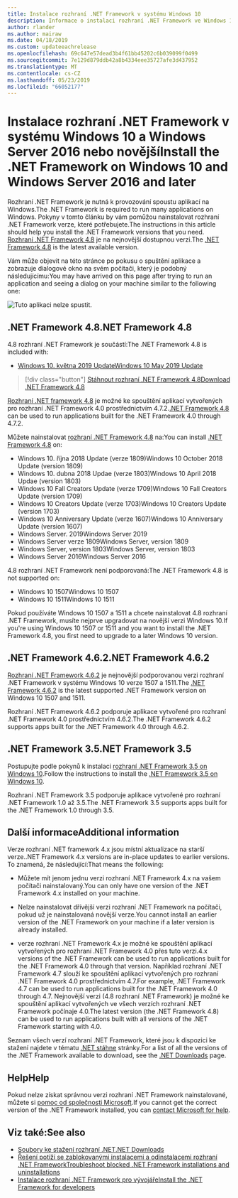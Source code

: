 ```yaml
---
title: Instalace rozhraní .NET Framework v systému Windows 10
description: Informace o instalaci rozhraní .NET Framework ve Windows 10 nebo Windows Server 2016.
author: rlander
ms.author: mairaw
ms.date: 04/18/2019
ms.custom: updateeachrelease
ms.openlocfilehash: 69c647e57dead3b4f61bb45202c6b039099f0499
ms.sourcegitcommit: 7e129d879ddb42a8b4334eee35727afe3d437952
ms.translationtype: MT
ms.contentlocale: cs-CZ
ms.lasthandoff: 05/23/2019
ms.locfileid: "66052177"
---
```

# <a name="install-the-net-framework-on-windows-10-and-windows-server-2016-and-later"></a><span data-ttu-id="764eb-103">Instalace rozhraní .NET Framework v systému Windows 10 a Windows Server 2016 nebo novější</span><span class="sxs-lookup"><span data-stu-id="764eb-103">Install the .NET Framework on Windows 10 and Windows Server 2016 and later</span></span>

<span data-ttu-id="764eb-104">Rozhraní .NET Framework je nutná k provozování spoustu aplikací na Windows.</span><span class="sxs-lookup"><span data-stu-id="764eb-104">The .NET Framework is required to run many applications on Windows.</span></span> <span data-ttu-id="764eb-105">Pokyny v tomto článku by vám pomůžou nainstalovat rozhraní .NET Framework verze, které potřebujete.</span><span class="sxs-lookup"><span data-stu-id="764eb-105">The instructions in this article should help you install the .NET Framework versions that you need.</span></span> <span data-ttu-id="764eb-106">[Rozhraní .NET Framework 4.8](https://github.com/Microsoft/dotnet/tree/master/releases/net48) je na nejnovější dostupnou verzi.</span><span class="sxs-lookup"><span data-stu-id="764eb-106">The [.NET Framework 4.8](https://github.com/Microsoft/dotnet/tree/master/releases/net48) is the latest available version.</span></span>

<span data-ttu-id="764eb-107">Vám může objevit na této stránce po pokusu o spuštění aplikace a zobrazuje dialogové okno na svém počítači, který je podobný následujícímu:</span><span class="sxs-lookup"><span data-stu-id="764eb-107">You may have arrived on this page after trying to run an application and seeing a dialog on your machine similar to the following one:</span></span>

![Tuto aplikaci nelze spustit.](./media/this-application-could-not-be-started.png)

## <a name="net-framework-48"></a><span data-ttu-id="764eb-109">.NET Framework 4.8</span><span class="sxs-lookup"><span data-stu-id="764eb-109">.NET Framework 4.8</span></span>

<span data-ttu-id="764eb-110">4.8 rozhraní .NET Framework je součástí:</span><span class="sxs-lookup"><span data-stu-id="764eb-110">The .NET Framework 4.8 is included with:</span></span>

* [<span data-ttu-id="764eb-111">Windows 10. května 2019 Update</span><span class="sxs-lookup"><span data-stu-id="764eb-111">Windows 10 May 2019 Update</span></span>](https://support.microsoft.com/help/4028685/windows-10-get-the-update)

> [!div class="button"]
> [<span data-ttu-id="764eb-112">Stáhnout rozhraní .NET Framework 4.8</span><span class="sxs-lookup"><span data-stu-id="764eb-112">Download .NET Framework 4.8</span></span>](https://dotnet.microsoft.com/download/dotnet-framework/net48)

<span data-ttu-id="764eb-113">[Rozhraní .NET framework 4.8](https://dotnet.microsoft.com/download/dotnet-framework/net48) je možné ke spouštění aplikací vytvořených pro rozhraní .NET Framework 4.0 prostřednictvím 4.7.2.</span><span class="sxs-lookup"><span data-stu-id="764eb-113">[.NET Framework 4.8](https://dotnet.microsoft.com/download/dotnet-framework/net48) can be used to run applications built for the .NET Framework 4.0 through 4.7.2.</span></span>

<span data-ttu-id="764eb-114">Můžete nainstalovat [rozhraní .NET Framework 4.8](https://dotnet.microsoft.com/download/dotnet-framework/net48) na:</span><span class="sxs-lookup"><span data-stu-id="764eb-114">You can install [.NET Framework 4.8](https://dotnet.microsoft.com/download/dotnet-framework/net48) on:</span></span>

* <span data-ttu-id="764eb-115">Windows 10. října 2018 Update (verze 1809)</span><span class="sxs-lookup"><span data-stu-id="764eb-115">Windows 10 October 2018 Update (version 1809)</span></span>
* <span data-ttu-id="764eb-116">Windows 10. dubna 2018 Updae (verze 1803)</span><span class="sxs-lookup"><span data-stu-id="764eb-116">Windows 10 April 2018 Updae (version 1803)</span></span>
* <span data-ttu-id="764eb-117">Windows 10 Fall Creators Update (verze 1709)</span><span class="sxs-lookup"><span data-stu-id="764eb-117">Windows 10 Fall Creators Update (version 1709)</span></span>
* <span data-ttu-id="764eb-118">Windows 10 Creators Update (verze 1703)</span><span class="sxs-lookup"><span data-stu-id="764eb-118">Windows 10 Creators Update (version 1703)</span></span>
* <span data-ttu-id="764eb-119">Windows 10 Anniversary Update (verze 1607)</span><span class="sxs-lookup"><span data-stu-id="764eb-119">Windows 10 Anniversary Update (version 1607)</span></span>
* <span data-ttu-id="764eb-120">Windows Server. 2019</span><span class="sxs-lookup"><span data-stu-id="764eb-120">Windows Server 2019</span></span>
* <span data-ttu-id="764eb-121">Windows Server verze 1809</span><span class="sxs-lookup"><span data-stu-id="764eb-121">Windows Server, version 1809</span></span>
* <span data-ttu-id="764eb-122">Windows Server, version 1803</span><span class="sxs-lookup"><span data-stu-id="764eb-122">Windows Server, version 1803</span></span>
* <span data-ttu-id="764eb-123">Windows Server 2016</span><span class="sxs-lookup"><span data-stu-id="764eb-123">Windows Server 2016</span></span>

<span data-ttu-id="764eb-124">4.8 rozhraní .NET Framework není podporovaná:</span><span class="sxs-lookup"><span data-stu-id="764eb-124">The .NET Framework 4.8 is not supported on:</span></span>

* <span data-ttu-id="764eb-125">Windows 10 1507</span><span class="sxs-lookup"><span data-stu-id="764eb-125">Windows 10 1507</span></span>
* <span data-ttu-id="764eb-126">Windows 10 1511</span><span class="sxs-lookup"><span data-stu-id="764eb-126">Windows 10 1511</span></span>

<span data-ttu-id="764eb-127">Pokud používáte Windows 10 1507 a 1511 a chcete nainstalovat 4.8 rozhraní .NET Framework, musíte nejprve upgradovat na novější verzi Windows 10.</span><span class="sxs-lookup"><span data-stu-id="764eb-127">If you're using Windows 10 1507 or 1511 and you want to install the .NET Framework 4.8, you first need to upgrade to a later Windows 10 version.</span></span>

## <a name="net-framework-462"></a><span data-ttu-id="764eb-128">.NET Framework 4.6.2</span><span class="sxs-lookup"><span data-stu-id="764eb-128">.NET Framework 4.6.2</span></span>

<span data-ttu-id="764eb-129">[Rozhraní .NET Framework 4.6.2](https://www.microsoft.com/download/details.aspx?id=53345) je nejnovější podporovanou verzi rozhraní .NET Framework v systému Windows 10 verze 1507 a 1511.</span><span class="sxs-lookup"><span data-stu-id="764eb-129">The [.NET Framework 4.6.2](https://www.microsoft.com/download/details.aspx?id=53345) is the latest supported .NET Framework version on Windows 10 1507 and 1511.</span></span>

<span data-ttu-id="764eb-130">Rozhraní .NET Framework 4.6.2 podporuje aplikace vytvořené pro rozhraní .NET Framework 4.0 prostřednictvím 4.6.2.</span><span class="sxs-lookup"><span data-stu-id="764eb-130">The .NET Framework 4.6.2 supports apps built for the .NET Framework 4.0 through 4.6.2.</span></span>

## <a name="net-framework-35"></a><span data-ttu-id="764eb-131">.NET Framework 3.5</span><span class="sxs-lookup"><span data-stu-id="764eb-131">.NET Framework 3.5</span></span>

<span data-ttu-id="764eb-132">Postupujte podle pokynů k instalaci [rozhraní .NET Framework 3.5 on Windows 10](dotnet-35-windows-10.md).</span><span class="sxs-lookup"><span data-stu-id="764eb-132">Follow the instructions to install the [.NET Framework 3.5 on Windows 10](dotnet-35-windows-10.md).</span></span>

<span data-ttu-id="764eb-133">Rozhraní .NET Framework 3.5 podporuje aplikace vytvořené pro rozhraní .NET Framework 1.0 až 3.5.</span><span class="sxs-lookup"><span data-stu-id="764eb-133">The .NET Framework 3.5 supports apps built for the .NET Framework 1.0 through 3.5.</span></span>

## <a name="additional-information"></a><span data-ttu-id="764eb-134">Další informace</span><span class="sxs-lookup"><span data-stu-id="764eb-134">Additional information</span></span>

<span data-ttu-id="764eb-135">Verze rozhraní .NET framework 4.x jsou místní aktualizace na starší verze.</span><span class="sxs-lookup"><span data-stu-id="764eb-135">.NET Framework 4.x versions are in-place updates to earlier versions.</span></span> <span data-ttu-id="764eb-136">To znamená, že následující:</span><span class="sxs-lookup"><span data-stu-id="764eb-136">That means the following:</span></span>

- <span data-ttu-id="764eb-137">Můžete mít jenom jednu verzi rozhraní .NET Framework 4.x na vašem počítači nainstalovaný.</span><span class="sxs-lookup"><span data-stu-id="764eb-137">You can only have one version of the .NET Framework 4.x installed on your machine.</span></span>

- <span data-ttu-id="764eb-138">Nelze nainstalovat dřívější verzi rozhraní .NET Framework na počítači, pokud už je nainstalovaná novější verze.</span><span class="sxs-lookup"><span data-stu-id="764eb-138">You cannot install an earlier version of the .NET Framework on your machine if a later version is already installed.</span></span>

- <span data-ttu-id="764eb-139">verze rozhraní .NET Framework 4.x je možné ke spouštění aplikací vytvořených pro rozhraní .NET Framework 4.0 přes tuto verzi.</span><span class="sxs-lookup"><span data-stu-id="764eb-139">4.x versions of the .NET Framework can be used to run applications built for the .NET Framework 4.0 through that version.</span></span> <span data-ttu-id="764eb-140">Například rozhraní .NET Framework 4.7 slouží ke spouštění aplikací vytvořených pro rozhraní .NET Framework 4.0 prostřednictvím 4.7.</span><span class="sxs-lookup"><span data-stu-id="764eb-140">For example, .NET Framework 4.7 can be used to run applications built for the .NET Framework 4.0 through 4.7.</span></span> <span data-ttu-id="764eb-141">Nejnovější verzi (4.8 rozhraní .NET Framework) je možné ke spouštění aplikací vytvořených ve všech verzích rozhraní .NET Framework počínaje 4.0.</span><span class="sxs-lookup"><span data-stu-id="764eb-141">The latest version (the .NET Framework 4.8) can be used to run applications built with all versions of the .NET Framework starting with 4.0.</span></span>

<span data-ttu-id="764eb-142">Seznam všech verzí rozhraní .NET Framework, které jsou k dispozici ke stažení najdete v tématu [.NET stáhne](https://www.microsoft.com/net/download?utm_source=ms-docs&utm_medium=referral) stránky.</span><span class="sxs-lookup"><span data-stu-id="764eb-142">For a list of all the versions of the .NET Framework available to download, see the [.NET Downloads](https://www.microsoft.com/net/download?utm_source=ms-docs&utm_medium=referral) page.</span></span>

## <a name="help"></a><span data-ttu-id="764eb-143">Help</span><span class="sxs-lookup"><span data-stu-id="764eb-143">Help</span></span>

<span data-ttu-id="764eb-144">Pokud nelze získat správnou verzi rozhraní .NET Framework nainstalované, můžete si [pomoc od společnosti Microsoft](mailto:dotnet-install-help@service.microsoft.com?subject=Install-Help).</span><span class="sxs-lookup"><span data-stu-id="764eb-144">If you cannot get the correct version of the .NET Framework installed, you can [contact Microsoft for help](mailto:dotnet-install-help@service.microsoft.com?subject=Install-Help).</span></span>

## <a name="see-also"></a><span data-ttu-id="764eb-145">Viz také:</span><span class="sxs-lookup"><span data-stu-id="764eb-145">See also</span></span>

- [<span data-ttu-id="764eb-146">Soubory ke stažení rozhraní .NET</span><span class="sxs-lookup"><span data-stu-id="764eb-146">.NET Downloads</span></span>](https://www.microsoft.com/net/download?utm_source=ms-docs&utm_medium=referral)
- [<span data-ttu-id="764eb-147">Řešení potíží se zablokovanými instalacemi a odinstalacemi rozhraní .NET Framework</span><span class="sxs-lookup"><span data-stu-id="764eb-147">Troubleshoot blocked .NET Framework installations and uninstallations</span></span>](troubleshoot-blocked-installations-and-uninstallations.md)
- [<span data-ttu-id="764eb-148">Instalace rozhraní .NET Framework pro vývojáře</span><span class="sxs-lookup"><span data-stu-id="764eb-148">Install the .NET Framework for developers</span></span>](guide-for-developers.md)
